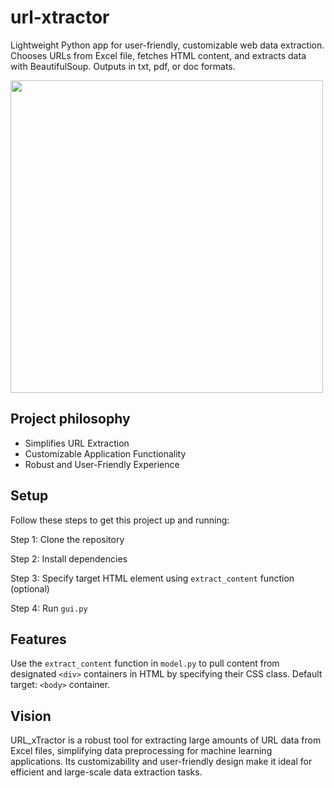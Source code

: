 # url-xtractor
Lightweight Python app for user-friendly, customizable web data extraction. Chooses URLs from Excel file, fetches HTML content, and extracts data with BeautifulSoup. Outputs in txt, pdf, or doc formats.

<img src="interface.png" width="500">

## Project philosophy

- Simplifies URL Extraction
- Customizable Application Functionality
- Robust and User-Friendly Experience

## Setup

Follow these steps to get this project up and running:

Step 1: Clone the repository

Step 2: Install dependencies 

Step 3: Specify target HTML element using `extract_content` function (optional)

Step 4: Run `gui.py`

## Features

Use the `extract_content` function in `model.py` to pull content from designated `<div>` containers in HTML by specifying their CSS class. Default target: `<body>` container.

## Vision

URL_xTractor is a robust tool for extracting large amounts of URL data from Excel files, simplifying data preprocessing for machine learning applications. Its customizability and user-friendly design make it ideal for efficient and large-scale data extraction tasks.
